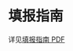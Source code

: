 # 填报指南

详见[填报指南 PDF](https://raw.githubusercontent.com/CS-BAOYAN/CS-BAOYAN-2024/main/docs/%E5%A1%AB%E6%8A%A5%E6%8C%87%E5%8D%97/%E4%B9%9D%E6%8E%A8%E7%B3%BB%E7%BB%9F%E5%A1%AB%E6%8A%A5%E6%89%8B%E5%86%8C.pdf)
